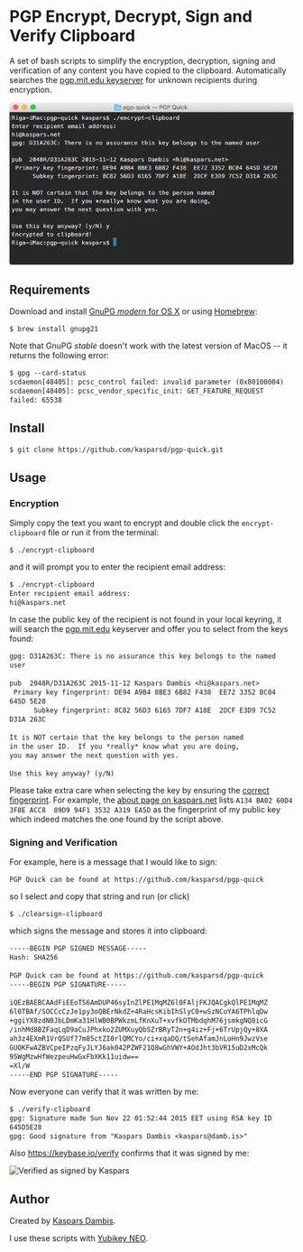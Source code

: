 # PGP Encrypt, Decrypt, Sign and Verify Clipboard

A set of bash scripts to simplify the encryption, decryption, signing and verification of any content you have copied to the clipboard. Automatically searches the [pgp.mit.edu keyserver](https://pgp.mit.edu/) for unknown recipients during encryption.

![Screenshot of the terminal output](screenshot.png)

## Requirements

Download and install [GnuPG _modern_ for OS X](http://sourceforge.net/p/gpgosx/docu/Download/) or using [Homebrew](http://brew.sh/):

	$ brew install gnupg21

Note that GnuPG _stable_ doesn't work with the latest version of MacOS -- it returns the following error:

	$ gpg --card-status
	scdaemon[48405]: pcsc_control failed: invalid parameter (0x80100004)
	scdaemon[48405]: pcsc_vendor_specific_init: GET_FEATURE_REQUEST failed: 65538


## Install

	$ git clone https://github.com/kasparsd/pgp-quick.git


## Usage

### Encryption

Simply copy the text you want to encrypt and double click the `encrypt-clipboard` file or run it from the terminal:

	$ ./encrypt-clipboard

and it will prompt you to enter the recipient email address:

	$ ./encrypt-clipboard
	Enter recipient email address:
	hi@kaspars.net

In case the public key of the recipient is not found in your local keyring, it will search the [pgp.mit.edu](https://pgp.mit.edu/) keyserver and offer you to select from the keys found:

	gpg: D31A263C: There is no assurance this key belongs to the named user

	pub  2048R/D31A263C 2015-11-12 Kaspars Dambis <hi@kaspars.net>
	 Primary key fingerprint: DE94 A9B4 8BE3 6B82 F438  EE72 3352 BC04 645D 5E28
	      Subkey fingerprint: 8C82 56D3 6165 7DF7 A18E  2DCF E3D9 7C52 D31A 263C

	It is NOT certain that the key belongs to the person named
	in the user ID.  If you *really* know what you are doing,
	you may answer the next question with yes.

	Use this key anyway? (y/N)

Please take extra care when selecting the key by ensuring the [correct fingerprint](https://en.wikipedia.org/wiki/Public_key_fingerprint). For example, the [about page on kaspars.net](http://kaspars.net/about) lists `A134 BA02 60D4 3F8E ACC8  89D9 94F1 3532 A319 EA5D` as the fingerprint of my public key which indeed matches the one found by the script above.

### Signing and Verification

For example, here is a message that I would like to sign:

	PGP Quick can be found at https://github.com/kasparsd/pgp-quick

so I select and copy that string and run (or click)

	$ ./clearsign-clipboard

which signs the message and stores it into clipboard:

	-----BEGIN PGP SIGNED MESSAGE-----
	Hash: SHA256

	PGP Quick can be found at https://github.com/kasparsd/pgp-quick
	-----BEGIN PGP SIGNATURE-----

	iQEzBAEBCAAdFiEEoTS6AmDUP46syInZlPE1MqMZ6l0FAljFKJQACgkQlPE1MqMZ
	6l0TBAf/SOCCcCzJe1py3oQBErNkdZ+4RaHcsKibIhSlyC0+wSzNCoYA6TPhlqDw
	+ggiYX8zdN0JbLDmKa31HlWB0BPWkzmLfKnXuT+xvfkOTMbdqhM76jsmkgNQ8icG
	/inhMd8BZFaqLqD9aCuJPhxko2ZUMXuyQbSZrBRyT2n+g4iz+Fj+6TrUpjQy+8XA
	ah3z4EXmR1VrQSUf77m85ctZI0rlQMCYo/ci+xqaDQ/tSehAfamJnLoHn9JwzVse
	GUOKFwAZBVCpeIPzqFyJLYJ6ak042PZWF21Q8wGhVWY+AOdJht3bVR15uD2xMcQk
	95WgMzwHfWezpeuHwGxFbXKk11uidw==
	=Xl/W
	-----END PGP SIGNATURE-----

Now everyone can verify that it was written by me:

	$ ./verify-clipboard
	gpg: Signature made Sun Nov 22 01:52:44 2015 EET using RSA key ID 645D5E28
	gpg: Good signature from "Kaspars Dambis <kaspars@damb.is>"

Also https://keybase.io/verify confirms that it was signed by me:

![Verified as signed by Kaspars](http://kaspars.net/wp-content/uploads/2015/11/signed-by-kaspars.png)

## Author

Created by [Kaspars Dambis](http://kaspars.net).

I use these scripts with [Yubikey NEO](https://www.yubico.com/products/yubikey-hardware/yubikey-neo/).
